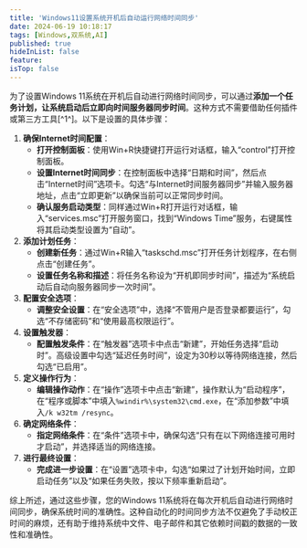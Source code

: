 ```yaml
---
title: 'Windows11设置系统开机后自动运行网络时间同步'
date: 2024-06-19 10:18:17
tags: [Windows,双系统,AI]
published: true
hideInList: false
feature: 
isTop: false
---
```

为了设置Windows 11系统在开机后自动进行网络时间同步，可以通过**添加一个任务计划，让系统启动后立即向时间服务器同步时间**。这种方式不需要借助任何插件或第三方工具[^1^]。以下是设置的具体步骤：

1. **确保Internet时间配置**：
   - **打开控制面板**：使用Win+R快捷键打开运行对话框，输入“control”打开控制面板。
   - **设置Internet时间同步**：在控制面板中选择“日期和时间”，然后点击“Internet时间”选项卡。勾选“与Internet时间服务器同步”并输入服务器地址，点击“立即更新”以确保当前可以正常同步时间。
   - **确认服务启动类型**：同样通过Win+R打开运行对话框，输入“services.msc”打开服务窗口，找到“Windows Time”服务，右键属性将其启动类型设置为“自动”。
2. **添加计划任务**：
   - **创建新任务**：通过Win+R输入“taskschd.msc”打开任务计划程序，在右侧点击“创建任务”。
   - **设置任务名称和描述**：将任务名称设为“开机即同步时间”，描述为“系统启动后自动向服务器同步一次时间”。
3. **配置安全选项**：
   - **调整安全设置**：在“安全选项”中，选择“不管用户是否登录都要运行”，勾选“不存储密码”和“使用最高权限运行”。
4. **设置触发器**：
   - **配置触发条件**：在“触发器”选项卡中点击“新建”，开始任务选择“启动时”。高级设置中勾选“延迟任务时间”，设定为30秒以等待网络连接，然后勾选“已启用”。
5. **定义操作行为**：
   - **编辑操作动作**：在“操作”选项卡中点击“新建”，操作默认为“启动程序”，在“程序或脚本”中填入`%windir%\system32\cmd.exe`，在“添加参数”中填入`/k w32tm /resync`。
6. **确定网络条件**：
   - **指定网络条件**：在“条件”选项卡中，确保勾选“只有在以下网络连接可用时才启动”，并选择适当的网络连接。
7. **进行最终设置**：
   - **完成进一步设置**：在“设置”选项卡中，勾选“如果过了计划开始时间，立即启动任务”以及“如果任务失败，按以下频率重新启动”。

综上所述，通过这些步骤，您的Windows 11系统将在每次开机后自动进行网络时间同步，确保系统时间的准确性。这种自动化的时间同步方法不仅避免了手动校正时间的麻烦，还有助于维持系统中文件、电子邮件和其它依赖时间戳的数据的一致性和准确性。